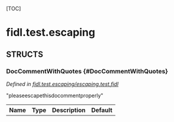 [TOC]

# fidl.test.escaping




## **STRUCTS**

### DocCommentWithQuotes {#DocCommentWithQuotes}
*Defined in [fidl.test.escaping/escaping.test.fidl](https://fuchsia.googlesource.com/fuchsia/+/HEAD/escaping.test.fidl#4)*

<p>&quot;pleaseescapethisdocommentproperly&quot;</p>


<table>
    <tr><th>Name</th><th>Type</th><th>Description</th><th>Default</th></tr>
</table>













